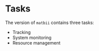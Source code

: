 # Tasks

The version of `matbii` contains three tasks:

- Tracking
- System monitoring
- Resource management

